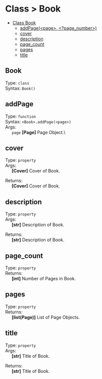 # Class > Book
- [Class Book](#book)
    - [addPage(\<page>, \<?page_number>)](#addpage)
    - [cover](#cover)
    - [description](#description)
    - [page_count](#page_count)
    - [pages](#pages)
    - [title](#title)

## Book
Type: `class`\
Syntax: `Book()`

## addPage
Type: `function`\
Syntax: `<Book>.addPage(<page>)`\
Args:\
&ensp;&ensp;&ensp;`page` __[Page]__ Page Object.\

## cover
Type: `property`\
Args:\
&ensp;&ensp;&ensp;__[Cover]__ Cover of Book.

Returns:\
&ensp;&ensp;&ensp;__[Cover]__ Cover of Book.

## description
Type: `property`\
Args:\
&ensp;&ensp;&ensp;__[str]__ Description of Book.

Returns:\
&ensp;&ensp;&ensp;__[str]__ Description of Book.

## page_count
Type: `property`\
Returns:\
&ensp;&ensp;&ensp;__[int]__ Number of Pages in Book.

## pages
Type: `property`\
Returns:\
&ensp;&ensp;&ensp;__[list(Page)]__ List of Page Objects.

## title
Type: `property`\
Args:\
&ensp;&ensp;&ensp;__[str]__ Title of Book.

Returns:\
&ensp;&ensp;&ensp;__[str]__ Title of Book.
